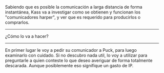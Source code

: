 Sabiendo que es posible la comunicación a larga distancia de forma instantánea, Kass va a investigar como se obtienen y funcionan los "comunicadores harper", y ver que es requerido para producirlos o comprarlos.

---

¿Cómo lo va a hacer?

---

En primer lugar le voy a pedir su comunicador a Puck, para luego examinarlo con cuidado. Si no descubro nada util, lo voy a utilizar para preguntarle a quien conteste lo que deseo averiguar de forma totalmente descarada. Aunque posiblemente eso signifique un gasto de IP.